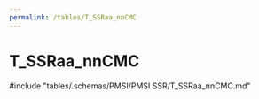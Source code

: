 ```yaml
---
permalink: /tables/T_SSRaa_nnCMC
---
```

# T_SSRaa_nnCMC
<!-- SPDX-License-Identifier: MPL-2.0 -->

<!-- ATTENTION : Ne pas supprimer ou modifier la ligne ci-dessous -->
#include "tables/.schemas/PMSI/PMSI SSR/T_SSRaa_nnCMC.md"
<!-- ATTENTION : Ne pas supprimer ou modifier la ligne ci-dessus -->
